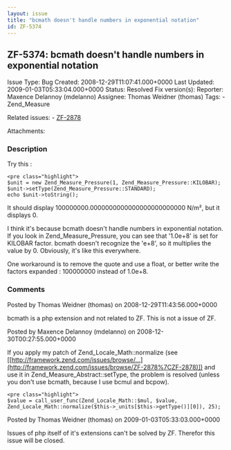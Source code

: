 ```yaml
---
layout: issue
title: "bcmath doesn't handle numbers in exponential notation"
id: ZF-5374
---
```


ZF-5374: bcmath doesn't handle numbers in exponential notation
--------------------------------------------------------------

 Issue Type: Bug Created: 2008-12-29T11:07:41.000+0000 Last Updated: 2009-01-03T05:33:04.000+0000 Status: Resolved Fix version(s): 
 Reporter:  Maxence Delannoy (mdelanno)  Assignee:  Thomas Weidner (thomas)  Tags: - Zend\_Measure
 
 Related issues: - [ZF-2878](/issues/browse/ZF-2878)
 
 Attachments: 
### Description

Try this :

 
    <pre class="highlight">
    $unit = new Zend_Measure_Pressure(1, Zend_Measure_Pressure::KILOBAR);
    $unit->setType(Zend_Measure_Pressure::STANDARD);
    echo $unit->toString();


It should display 100000000.0000000000000000000000000 N/m², but it displays 0.

I think it's because bcmath doesn't handle numbers in exponential notation. If you look in Zend\_Measure\_Pressure, you can see that '1.0e+8' is set for KILOBAR factor. bcmath doesn't recognize the 'e+8', so it multiplies the value by 0. Obviously, it's like this everywhere.

One workaround is to remove the quote and use a float, or better write the factors expanded : 100000000 instead of 1.0e+8.

 

 

### Comments

Posted by Thomas Weidner (thomas) on 2008-12-29T11:43:56.000+0000

bcmath is a php extension and not related to ZF. This is not a issue of ZF.

 

 

Posted by Maxence Delannoy (mdelanno) on 2008-12-30T00:27:55.000+0000

If you apply my patch of Zend\_Locale\_Math::normalize (see [[http://framework.zend.com/issues/browse/…](http://framework.zend.com/issues/browse/ZF-2878%7CZF-2878)]) and use it in Zend\_Measure\_Abstract::setType, the problem is resolved (unless you don't use bcmath, because I use bcmul and bcpow).

 
    <pre class="highlight">
    $value = call_user_func(Zend_Locale_Math::$mul, $value, Zend_Locale_Math::normalize($this->_units[$this->getType()][0]), 25);


 

 

Posted by Thomas Weidner (thomas) on 2009-01-03T05:33:03.000+0000

Issues of php itself of it's extensions can't be solved by ZF. Therefor this issue will be closed.

 

 